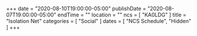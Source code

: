 +++
date = "2020-08-10T19:00:00-05:00"
publishDate = "2020-08-07T19:00:00-05:00"
endTime = ""
location = ""
ncs = [ "KA0LDG" ]
title = "Isolation Net"
categories = [ "Social" ]
dates = [ "NCS Schedule", "Hidden" ]
+++
